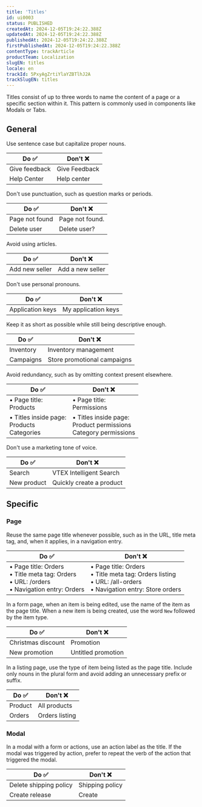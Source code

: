 ```yaml
---
title: 'Titles'
id: ui0003
status: PUBLISHED
createdAt: 2024-12-05T19:24:22.388Z
updatedAt: 2024-12-05T19:24:22.388Z
publishedAt: 2024-12-05T19:24:22.388Z
firstPublishedAt: 2024-12-05T19:24:22.388Z
contentType: trackArticle
productTeam: Localization
slugEN: titles
locale: en
trackId: 5PxyAgZrtiYlaYZBTlhJ2A
trackSlugEN: titles
---
```


Titles consist of up to three words to name the content of a page or a specific section within it. This pattern is commonly used in components like Modals or Tabs.

## General

Use sentence case but capitalize proper nouns.

| Do ✅ | Don't ❌ |
| --------- | ------------ |
| Give feedback | Give Feedback |
| Help Center | Help center |

Don't use punctuation, such as question marks or periods.

| Do ✅ | Don't ❌ |
| --------- | ------------ |
| Page not found | Page not found. |
| Delete user | Delete user? |

Avoid using articles.

| Do ✅ | Don't ❌ |
| --------- | ------------ |
| Add new seller | Add a new seller |

Don't use personal pronouns.

| Do ✅ | Don't ❌ |
| --------- | ------------ |
| Application keys | My application keys |

Keep it as short as possible while still being descriptive enough.

| Do ✅ | Don't ❌ |
| --------- | ------------ |
| Inventory | Inventory management |
| Campaigns | Store promotional campaigns |

Avoid redundancy, such as by omitting context present elsewhere.

| Do ✅ | Don't ❌ |
| --------- | ------------ |
| • Page title: <br> Products | • Page title: <br> Permissions |
| • Titles inside page: <br> Products <br> Categories | • Titles inside page: <br> Product permissions <br> Category permissions |

Don't use a marketing tone of voice.

| Do ✅ | Don't ❌ |
| --------- | ------------ |
| Search | VTEX Intelligent Search |
| New product | Quickly create a product |

## Specific

### Page

Reuse the same page title whenever possible, such as in the URL, title meta tag, and, when it applies, in a navigation entry.

| Do ✅ | Don't ❌ |
| --------- | ------------ |
| • Page title: Orders <br> • Title meta tag: Orders <br> • URL: /orders <br> • Navigation entry: Orders | • Page title: Orders <br> • Title meta tag: Orders listing <br> • URL: /all-orders <br> • Navigation entry: Store orders |

In a form page, when an item is being edited, use the name of the item as the page title. When a new item is being created, use the word `New` followed by the item type.

| Do ✅ | Don't ❌ |
| --------- | ------------ |
| Christmas discount | Promotion |
| New promotion | Untitled promotion |

In a listing page, use the type of item being listed as the page title. Include only nouns in the plural form and avoid adding an unnecessary prefix or suffix.

| Do ✅ | Don't ❌ |
| --------- | ------------ |
| Product | All products |
| Orders | Orders listing |

### Modal

In a modal with a form or actions, use an action label as the title. If the modal was triggered by action, prefer to repeat the verb of the action that triggered the modal.

| Do ✅ | Don't ❌ |
| --------- | ------------ |
| Delete shipping policy | Shipping policy |
| Create release | Create |

